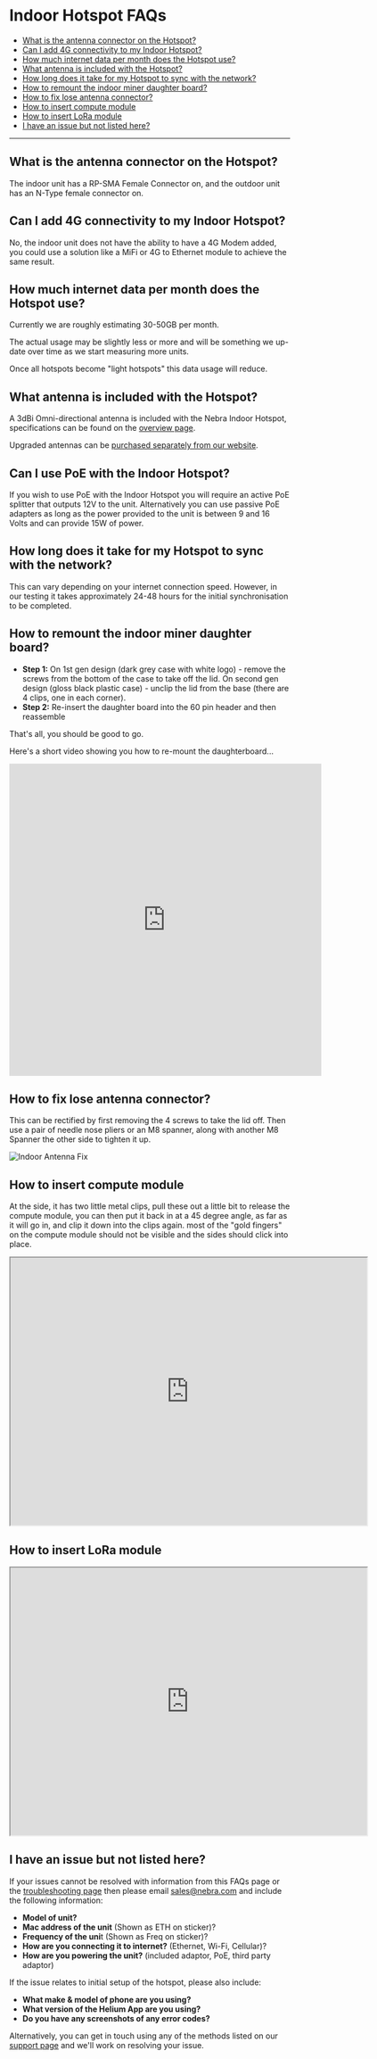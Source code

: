 # Indoor Hotspot FAQs

*  [What is the antenna connector on the Hotspot?](#what-is-the-antenna-connector-on-the-hotspot)
* [Can I add 4G connectivity to my Indoor Hotspot?](#can-i-add-4g-connectivity-to-my-indoor-hotspot)
* [How much internet data per month does the Hotspot use?](#how-much-internet-data-per-month-does-the-hotspot-use)
* [What antenna is included with the Hotspot?](#what-antenna-is-included-with-the-hotspot)
* [How long does it take for my Hotspot to sync with the network?](#how-long-does-it-take-for-my-hotspot-to-sync-with-the-network)
* [How to remount the indoor miner daughter board?](#how-to-remount-the-indoor-miner-daughter-board)
* [How to fix lose antenna connector?](#how-to-fix-lose-antenna-connector)
* [How to insert compute module ](#how-to-insert-compute-module )
* [How to insert LoRa module](#how-to-insert-lora-module)
* [I have an issue but not listed here?](#i-have-an-issue-but-not-listed-here)


<hr>


## What is the antenna connector on the Hotspot?

The indoor unit has a RP-SMA Female Connector on, and the outdoor unit has an N-Type female connector on.



## Can I add 4G connectivity to my Indoor Hotspot?

No, the indoor unit does not have the ability to have a 4G Modem added, you could use a solution like a MiFi or 4G to Ethernet module to achieve the same result.

## How much internet data per month does the Hotspot use?


Currently we are roughly estimating 30-50GB per month.
  
The actual usage may be slightly less or more and will be something we up-date over time as we start measuring more units.
  
Once all hotspots become "light hotspots" this data usage will reduce.


## What antenna is included with the Hotspot?


A 3dBi Omni-directional antenna is included with the Nebra Indoor Hotspot, specifications can be found on the [overview page](../indoor-hotspot/overview.md).

Upgraded antennas can be [purchased separately from our website](https://www.nebra.com/collections/antennas).


## Can I use PoE with the Indoor Hotspot?

If you wish to use PoE with the Indoor Hotspot you will require an active PoE splitter that outputs 12V to the unit. Alternatively you can use passive PoE adapters as long as the power provided to the unit is between 9 and 16 Volts and can provide 15W of power.


## How long does it take for my Hotspot to sync with the network?


This can vary depending on your internet connection speed. However, in our testing it takes approximately 24-48 hours for the initial synchronisation to be completed.



## How to remount the indoor miner daughter board?


* **Step 1:** On 1st gen design (dark grey case with white logo) - remove the screws from the bottom of the case to take off the lid. On second gen design (gloss black plastic case) - unclip the lid from the base (there are 4 clips, one in each corner).
* **Step 2:** Re-insert the daughter board into the 60 pin header and then reassemble 

That's all, you should be good to go. 

Here's a short video showing you how to re-mount the daughterboard...

<iframe width="560" height="560" src="https://www.youtube.com/embed/3g28DGvG3Jw" title="YouTube video player" frameborder="0" allow="accelerometer; autoplay; clipboard-write; encrypted-media; gyroscope; picture-in-picture" allowfullscreen></iframe>

## How to fix lose antenna connector?


This can be rectified by first removing  the 4 screws to take the lid off. Then use a pair of needle nose pliers or an M8 spanner, along with another M8 Spanner the other side to tighten it up.

![Indoor Antenna Fix](../media/photos/troubleshooting/indoor_antenna_fix.jpg)

## How to insert compute module 

At the side, it has two little metal clips, pull these out a little bit to release the compute module, you can then put it back in at a 45 degree angle, as far as it will go in, and clip it down into the clips again. most of the "gold fingers" on the compute module should not be visible and the sides should click into place. 

<iframe src="https://drive.google.com/file/d/1nrVsDf5OdqDxGuwlTlnhfCaUu6ixjGXj/preview" width="640" height="480" allow="autoplay"></iframe>


## How to insert LoRa module 

<iframe src="https://drive.google.com/file/d/1zfyYgRzivvKD_g2tDWVZdrws-O6fDk7D/preview" width="640" height="480" allow="autoplay"></iframe>


## I have an issue but not listed here?


If your issues cannot be resolved with information from this FAQs page or the [troubleshooting page](../handy-guides/troubleshooting.md) then please email [sales@nebra.com](mailto:sales@nebra.com) and include the following information:

* **Model of unit?**
* **Mac address of the unit** (Shown as ETH on sticker)?
* **Frequency of the uni**t (Shown as Freq on sticker)?
* **How are you connecting it to internet?** (Ethernet, Wi-Fi, Cellular)?
* **How are you powering the unit?** (included adaptor, PoE, third party adaptor)
  
If the issue relates to initial setup of the hotspot, please also include:
  
* **What make & model of phone are you using?**
* **What version of the Helium App are you using?**
* **Do you have any screenshots of any error codes?**

Alternatively, you can get in touch using any of the methods listed on our [support page](../support.md) and we'll work on resolving your issue.
  

